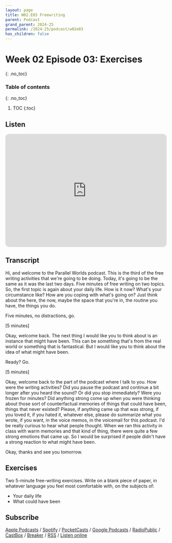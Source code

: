 ```yaml
---
layout: page
title: W02.E03 Freewriting
parent: Podcast
grand_parent: 2024-25
permalink: /2024-25/podcast/w02e03
has_children: false
---
```



# Week 02 Episode 03: Exercises
{: .no_toc}

### Table of contents
{: .no_toc}

1. TOC
{:toc}

## Listen

<iframe style="border-radius:12px" src="https://open.spotify.com/embed/episode/6u5DTAxDtZm7ykM2zop2eb?utm_source=generator" width="100%" height="352" frameBorder="0" allowfullscreen="" allow="autoplay; clipboard-write; encrypted-media; fullscreen; picture-in-picture" loading="lazy"></iframe>


## Transcript

Hi, and welcome to the Parallel Worlds podcast. This is the third of the free writing activities that we're going to be doing. Today, it's going to be the same as it was the last two days. Five minutes of free writing on two topics. So, the first topic is again about your daily life. How is it now? What's your circumstance like? How are you coping with what's going on? Just think about the here, the now, maybe the space that you're in, the routine you have, the things you do.

Five minutes, no distractions, go.

[5 minutes]

Okay, welcome back. The next thing I would like you to think about is an instance that might have been. This can be something that's from the real world or something that is fantastical. But I would like you to think about the idea of what might have been.

Ready? Go.

[5 minutes]

Okay, welcome back to the part of the podcast where I talk to you. How were the writing activities? Did you pause the podcast and continue a bit longer after you heard the sound? Or did you stop immediately? Were you frozen for minutes? Did anything strong come up when you were thinking about those sort of counterfactual memories of things that could have been, things that never existed? Please, if anything came up that was strong, if you loved it, if you hated it, whatever else, please do summarize what you wrote, if you want, in the voice memos, in the voicemail for this podcast. I'd be really curious to hear what people thought. When we ran this activity in class with warm memories and that kind of thing, there were quite a few strong emotions that came up. So I would be surprised if people didn't have a strong reaction to what might have been.

Okay, thanks and see you tomorrow.

## Exercises

Two 5-minute free-writing exercises. Write on a blank piece of paper, in whatever language you feel most comfortable with, on the subjects of:

- Your daily life
- What could have been

## Subscribe

[Apple Podcasts](https://podcasts.apple.com/gb/podcast/parallel-worlds/id1504529134) / [Spotify](https://open.spotify.com/show/3L3RhKaoqQZoU9fIcLuZjz) / [PocketCasts](https://pca.st/ha20534r) / [Google Podcasts](https://www.google.com/podcasts?feed=aHR0cHM6Ly9hbmNob3IuZm0vcy8xODg0YjAwOC9wb2RjYXN0L3Jzcw%3D%3D) / [RadioPublic](https://radiopublic.com/parallel-worlds-WzVy1K) / [CastBox](https://castbox.fm/channel/id2710471?utm_source=podcaster&utm_medium=dlink&utm_campaign=c_2710471&utm_content=Parallel%20Worlds-CastBox_FM) / [Breaker](https://www.breaker.audio/parallel-worlds) / [RSS](https://anchor.fm/s/1884b008/podcast/rss) / [Listen online](https://anchor.fm/olliepalmer)
